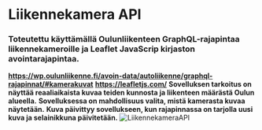 # **Liikennekamera API**

### **Toteutettu käyttämällä Oulunliikenteen GraphQL-rajapintaa liikennekameroille ja Leaflet JavaScrip kirjaston avointarajapintaa.**
**https://wp.oulunliikenne.fi/avoin-data/autoliikenne/graphql-rajapinnat/#kamerakuvat** 
 **https://leafletjs.com/**
 **Sovelluksen tarkoitus on näyttää reaaliaikaista kuvaa teiden kunnosta ja liikenteen määrästä Oulun alueella.**
 **Sovelluksessa on mahdollisuus valita, mistä kamerasta kuvaa näytetään.**
 **Kuva päivittyy sovellukseen, kun rajapinnassa on tarjolla uusi kuva ja selainikkuna päivitetään.**
![LiikennekameraAPI](https://github.com/Hertsi/LiikennekameraAPI/assets/127840594/5b387fa6-be3d-4b5a-a8e4-b3280f847c25)
